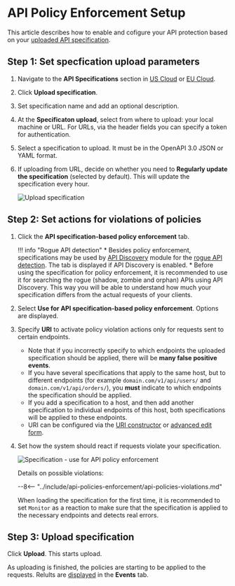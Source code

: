 # API Policy Enforcement Setup

This article describes how to enable and cofigure your API protection based on your [uploaded API specification](overview.md).

## Step 1: Set specfication upload parameters

1. Navigate to the **API Specifications** section in [US Cloud](https://us1.my.wallarm.com/api-specifications/) or [EU Cloud](https://my.wallarm.com/api-specifications/).
1. Click **Upload specification**.
1. Set specification name and add an optional description.
1. At the **Specificaton upload**, select from where to upload: your local machine or URL. For URLs, via the header fields you can specify a token for authentication.
1. Select a specification to upload. It must be in the OpenAPI 3.0 JSON or YAML format.
1. If uploading from URL, decide on whether you need to **Regularly update the specification** (selected by default). This will update the specification every hour.

    ![Upload specification](../images/api-policies-enforcement/specificaton-upload.png)

## Step 2: Set actions for violations of policies

1. Click the **API specification-based policy enforcement** tab.

    !!! info "Rogue API detection"
        * Besides policy enforcement, specifications may be used by [API Discovery](../about-wallarm/api-discovery.md) module for the [rogue API detection](../about-wallarm/api-discovery.md#shadow-orphan-and-zombie-apis). The tab is displayed if API Discovery is enabled.
        * Before using the specification for policy enforcement, it is recommended to use it for searching the rogue (shadow, zombie and orphan) APIs using API Discovery. This way you will be able to understand how much your specification differs from the actual requests of your clients.

1. Select **Use for API specification-based policy enforcement**. Options are displayed.
1. Specify **URI** to activate policy violation actions only for requests sent to certain endpoints.

    * Note that if you incorrectly specify to which endpoints the uploaded specification should be applied, there will be **many false positive events**.
    * If you have several specifications that apply to the same host, but to different endpoints (for example `domain.com/v1/api/users/` and `domain.com/v1/api/orders/`), you **must** indicate to which endpoints the specification should be applied.
    * If you add a specification to a host, and then add another specification to individual endpoints of this host, both specifications will be applied to these endpoints.
    * URI can be configured via the [URI constructor](../user-guides/rules/add-rule.md#uri-constructor) or [advanced edit form](../user-guides/rules/add-rule.md#advanced-edit-form).

1. Set how the system should react if requests violate your specification.

    ![Specification - use for API policy enforcement](../images/api-policies-enforcement/specification-use-for-api-policies-enforcement.png)

    Details on possible violations:

    --8<-- "../include/api-policies-enforcement/api-policies-violations.md"

    When loading the specification for the first time, it is recommended to set `Monitor` as a reaction to make sure that the specification is applied to the necessary endpoints and detects real errors.

## Step 3: Upload specification

Click **Upload**. This starts upload.

As uploading is finished, the policies are starting to be applied to the requests. Relults are [displayed](viewing-events.md) in the **Events** tab.

